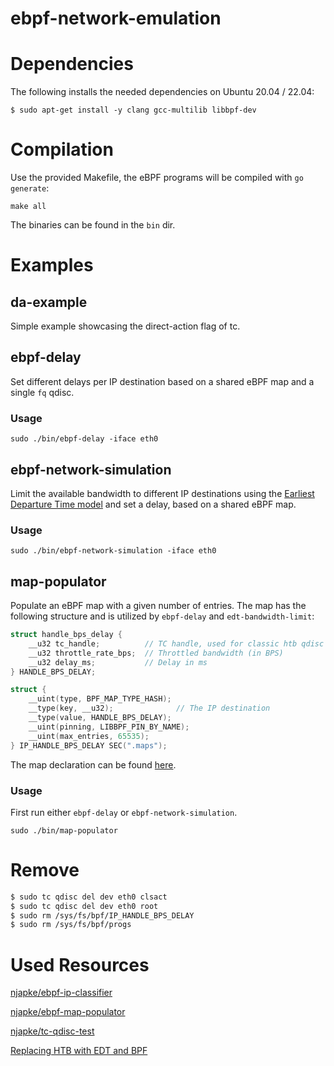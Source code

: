# ebpf-network-emulation

# Dependencies
The following installs the needed dependencies on Ubuntu 20.04 / 22.04:
```
$ sudo apt-get install -y clang gcc-multilib libbpf-dev
```

# Compilation
Use the provided Makefile, the eBPF programs will be compiled with `go generate`:

```
make all
```

The binaries can be found in the `bin` dir.

# Examples

## da-example
Simple example showcasing the direct-action flag of tc.

## ebpf-delay
Set different delays per IP destination based on a shared eBPF map and a single `fq` qdisc.

### Usage
```
sudo ./bin/ebpf-delay -iface eth0
```

## ebpf-network-simulation
Limit the available bandwidth to different IP destinations using the [Earliest Departure Time model](https://legacy.netdevconf.info/0x14/pub/slides/55/slides.pdf) and set a delay, based on a shared eBPF map.

### Usage
```
sudo ./bin/ebpf-network-simulation -iface eth0
```

## map-populator
Populate an eBPF map with a given number of entries. The map has the following structure and is utilized by `ebpf-delay` and `edt-bandwidth-limit`:


```C
struct handle_bps_delay {
    __u32 tc_handle;          // TC handle, used for classic htb qdisc version
    __u32 throttle_rate_bps;  // Throttled bandwidth (in BPS)
    __u32 delay_ms;           // Delay in ms
} HANDLE_BPS_DELAY;

struct {
    __uint(type, BPF_MAP_TYPE_HASH);
    __type(key, __u32);              // The IP destination
    __type(value, HANDLE_BPS_DELAY);
    __uint(pinning, LIBBPF_PIN_BY_NAME); 
    __uint(max_entries, 65535);
} IP_HANDLE_BPS_DELAY SEC(".maps");
```

The map declaration can be found [here](cmd/headers/maps.h).

### Usage
First run either `ebpf-delay` or `ebpf-network-simulation`.
```
sudo ./bin/map-populator
```

# Remove
```bash
$ sudo tc qdisc del dev eth0 clsact
$ sudo tc qdisc del dev eth0 root
$ sudo rm /sys/fs/bpf/IP_HANDLE_BPS_DELAY
$ sudo rm /sys/fs/bpf/progs
```

# Used Resources
[njapke/ebpf-ip-classifier](https://github.com/njapke/ebpf-ip-classifier)

[njapke/ebpf-map-populator](https://github.com/njapke/ebpf-map-populator)

[njapke/tc-qdisc-test](https://github.com/njapke/tc-qdisc-test
)

[Replacing HTB with EDT and BPF](https://legacy.netdevconf.info/0x14/session.html?talk-replacing-HTB-with-EDT-and-BPF)
